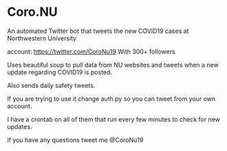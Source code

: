 # Coro.NU
An automated Twitter bot that tweets the new COVID19 cases at Northwestern University


account: https://twitter.com/CoroNu19
With 300+ followers

Uses beautiful soup to pull data from NU websites and tweets when a new update regarding COVID19 is posted.

Also sends daily safety tweets.

If you are trying to use it change auth.py so you can tweet from your own account.

I have a crontab on all of them that run every few minutes to check for new updates.

if you have any questions tweet me @CoroNu19
